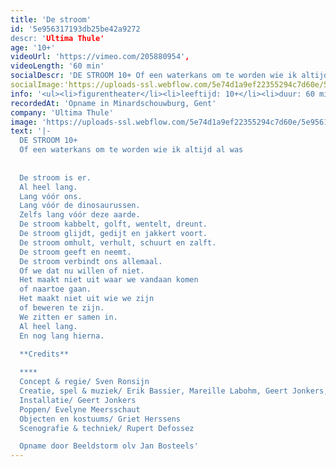```yaml
---
title: 'De stroom'
id: '5e956317193db25be42a9272
descr: 'Ultima Thule'
age: '10+'
videoUrl: 'https://vimeo.com/205880954',
videoLength: '60 min'
socialDescr: 'DE STROOM 10+ Of een waterkans om te worden wie ik altijd al was. De stroom is er. Al heel lang. Lang vóór ons. Lang vóór de dinosaurussen. Zelfs lang vóór deze aarde. De stroom kabbelt, golft, wentelt, dreunt. De stroom glijdt, gedijt en jakkert voort. De stroom omhult, verhult, schuurt en zalft. De stroom geeft en neemt. De stroom verbindt ons allemaal. Of we dat nu willen of niet. Het maakt niet uit waar we vandaan komen of naartoe gaan. Het maakt niet uit wie we zijn of beweren te zijn. We zitten er samen in. Al heel lang. En nog lang hierna.'
socialImage:'https://uploads-ssl.webflow.com/5e74d1a9ef22355294c7d60e/5e956122909a3b64042f2b3f_UltimaThule_DeStroom_web.jpg'
info: '<ul><li>figurentheater</li><li>leeftijd: 10+</li><li>duur: 60 min</li><li>taal: Nederlands</li><li><a href="http://www.ultima-thule.be" target="_blank">Ultima Thule</a></li></ul><p>‍</p>'
recordedAt: 'Opname in Minardschouwburg, Gent'
company: 'Ultima Thule'
image: 'https://uploads-ssl.webflow.com/5e74d1a9ef22355294c7d60e/5e956122909a3b64042f2b3f_UltimaThule_DeStroom_web.jpg'
text: '|-
  DE STROOM 10+
  Of een waterkans om te worden wie ik altijd al was
  
  
  De stroom is er.
  Al heel lang.
  Lang vóór ons.
  Lang vóór de dinosaurussen.
  Zelfs lang vóór deze aarde.
  De stroom kabbelt, golft, wentelt, dreunt.
  De stroom glijdt, gedijt en jakkert voort.
  De stroom omhult, verhult, schuurt en zalft.
  De stroom geeft en neemt.
  De stroom verbindt ons allemaal.
  Of we dat nu willen of niet.
  Het maakt niet uit waar we vandaan komen
  of naartoe gaan.
  Het maakt niet uit wie we zijn
  of beweren te zijn.
  We zitten er samen in.
  Al heel lang.
  En nog lang hierna.
  
  **Credits**

  **‍**
  Concept & regie/ Sven Ronsijn
  Creatie, spel & muziek/ Erik Bassier, Mareille Labohm, Geert Jonkers, Rupert Defossez
  Installatie/ Geert Jonkers
  Poppen/ Evelyne Meersschaut
  Objecten en kostuums/ Griet Herssens
  Scenografie & techniek/ Rupert Defossez

  Opname door Beeldstorm olv Jan Bosteels'
---
```

